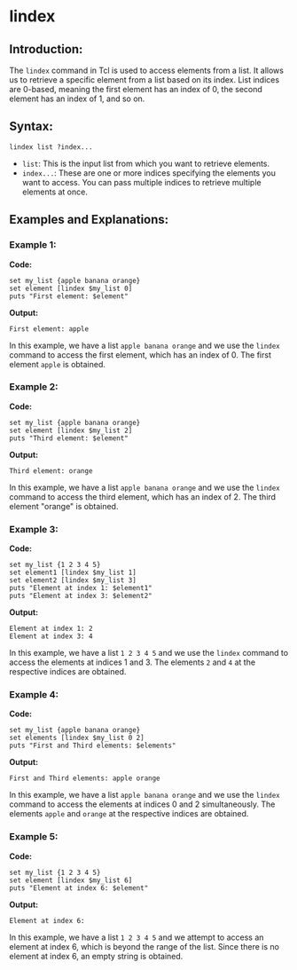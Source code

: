 # lindex

## Introduction:

The `lindex` command in Tcl is used to access elements from a list. It allows us to retrieve a specific element from a list based on its index. List indices are 0-based, meaning the first element has an index of 0, the second element has an index of 1, and so on. 

## Syntax:

`lindex list ?index...`


- `list`: This is the input list from which you want to retrieve elements.
- `index...`: These are one or more indices specifying the elements you want to access. You can pass multiple indices to retrieve multiple elements at once.

## Examples and Explanations:

### Example 1:

**Code:**
``````
set my_list {apple banana orange}
set element [lindex $my_list 0]
puts "First element: $element"
``````

**Output:**
``````
First element: apple
``````

In this example, we have a list `apple banana orange` and we use the `lindex` command to access the first element, which has an index of 0. The first element `apple` is obtained.

### Example 2:

**Code:**
``````
set my_list {apple banana orange}
set element [lindex $my_list 2]
puts "Third element: $element"
``````

**Output:**
``````
Third element: orange
``````

In this example, we have a list `apple banana orange` and we use the `lindex` command to access the third element, which has an index of 2. The third element "orange" is obtained.

### Example 3:

**Code:**
``````
set my_list {1 2 3 4 5}
set element1 [lindex $my_list 1]
set element2 [lindex $my_list 3]
puts "Element at index 1: $element1"
puts "Element at index 3: $element2"
``````

**Output:**
``````
Element at index 1: 2
Element at index 3: 4
``````


In this example, we have a list `1 2 3 4 5` and we use the `lindex` command to access the elements at indices 1 and 3. The elements `2` and `4` at the respective indices are obtained.

### Example 4:

**Code:**
``````
set my_list {apple banana orange}
set elements [lindex $my_list 0 2]
puts "First and Third elements: $elements"
``````

**Output:**
``````
First and Third elements: apple orange
``````

In this example, we have a list `apple banana orange` and we use the `lindex` command to access the elements at indices 0 and 2 simultaneously. The elements `apple` and `orange` at the respective indices are obtained.

### Example 5:

**Code:**
``````
set my_list {1 2 3 4 5}
set element [lindex $my_list 6]
puts "Element at index 6: $element"
``````

**Output:**
``````
Element at index 6: 
``````

In this example, we have a list `1 2 3 4 5` and we attempt to access an element at index 6, which is beyond the range of the list. Since there is no element at index 6, an empty string is obtained.

